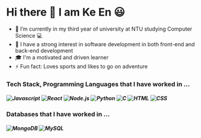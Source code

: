 # Hi there 👋 I am Ke En :smiley:

- 🌱 I’m currently in my third year of university at NTU studying Computer Science :computer:
- 🔭 I have a strong interest in software development in both front-end and back-end development 
- :mortar_board: I'm a motivated and driven learner 
- ⚡ Fun fact: Loves sports and likes to go on adventure

### Tech Stack, Programming Languages that I have worked in ...
<h5>
  <img alt = "Javascript" src = "https://img.shields.io/badge/Javascript-F7DF1E?logo=javascript&logoColor=black&style=flat"/>
  <img alt = "React" src = "https://img.shields.io/badge/React-61DAFB?logo=react&logoColor=black&style=flat"/>
  <img alt = "Node.js" src = "https://img.shields.io/badge/Node.js-33933?logo=node.js&logoColor=black&style=flat"/>
  <img alt = "Python" src = "https://img.shields.io/badge/Python-3776AB?logo=python&logoColor=black&style=flat"/>
  <img alt = "C" src = "https://img.shields.io/badge/C-A8B9CC?logo=c&logoColor=black&style=flat"/>
  <img alt = "HTML" src = "https://img.shields.io/badge/HTML-E34F26?logo=html5&logoColor=black&style=flat"/>
  <img alt = "CSS" src = "https://img.shields.io/badge/CSS-1572B6?logo=css&logoColor=black&style=flat"/>
  
</h5>

### Databases that I have worked in ...
<h5>
  <img alt = "MongoDB" src = "https://img.shields.io/badge/MongoDB-47A248?logo=mongodb&logoColor=black&style=flat"/>
  <img alt = "MySQL" src = "https://img.shields.io/badge/MySQL-4479A1?logo=mysql&logoColor=black&style=flat"/>
</h5>


<!--
**keenlim/keenlim** is a ✨ _special_ ✨ repository because its `README.md` (this file) appears on your GitHub profile.

Here are some ideas to get you started:

- 🔭 I’m currently working on ...
- 🌱 I’m currently learning ...
- 👯 I’m looking to collaborate on ...
- 🤔 I’m looking for help with ...
- 💬 Ask me about ...
- 📫 How to reach me: ...
- 😄 Pronouns: ...
- ⚡ Fun fact: ...
-->
